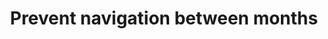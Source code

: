 ---
layout: examples
title: Prevent navigation between months
permalink: examples/months-prevent-navigation.html
source: months-prevent-navigation.js
---